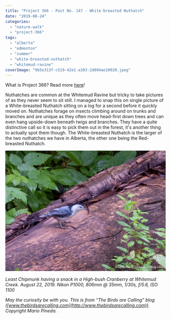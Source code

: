 ```yaml
---
title: "Project 366 - Post No. 147 - White-breasted Nuthatch"
date: "2019-08-24"
categories: 
  - "nature-walk"
  - "project-366"
tags: 
  - "alberta"
  - "edmonton"
  - "summer"
  - "white-breasted-nuthatch"
  - "whitemud-ravine"
coverImage: "9b5e313f-c519-42e1-a303-2d094ae10920.jpeg"
---
```


What is Project 366? Read more [here](https://thebirdsarecalling.com/2019/03/29/project-366/)!

Nuthatches are common at the Whitemud Ravine but tricky to take pictures of as they never seem to sit still. I managed to snap this on single picture of a White-breasted Nuthatch sitting on a log for a second before it quickly moved on. Nuthatches forage on insects climbing around on trunks and branches and are unique as they often move head-first down trees and can even hang upside-down beneath twigs and branches. They have a quite distinctive call so it is easy to pick them out in the forest, it's another thing to actually spot them though. The White-breasted Nuthatch is the larger of the two nuthatches we have in Alberta, the other one being the Red-breasted Nuthatch.

![](images/9b5e313f-c519-42e1-a303-2d094ae10920.jpeg)

_Least Chipmunk having a snack in a High-bush Cranberry at Whitemud Creek. August 22, 2019. Nikon P1000, 806mm @ 35mm, 1/30s, f/5.6, ISO 1100_

_May the curiosity be with you. This is from “The Birds are Calling” blog ([www.thebirdsarecalling.com](http://www.thebirdsarecalling.com)). Copyright Mario Pineda._
